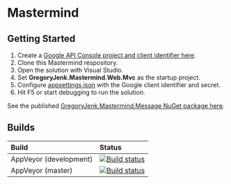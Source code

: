 # Mastermind

## Getting Started

1. Create a [Google API Console project and client identifier here](https://developers.google.com/identity/sign-in/web/sign-in).
2. Clone this Mastermind respository.
3. Open the solution with Visual Studio.
4. Set **GregoryJenk.Mastermind.Web.Mvc** as the startup project.
5. Configure [appsettings.json](src/src/GregoryJenk.Mastermind.Web.Mvc/appsettings.json) with the Google client identifier and secret.
6. Hit F5 or start debugging to run the solution.

See the published [GregoryJenk.Mastermind.Message NuGet package here](https://www.nuget.org/packages/GregoryJenk.Mastermind.Message).

## Builds

| Build | Status |
| :--- | :--- |
| AppVeyor (development) | [![Build status](https://ci.appveyor.com/api/projects/status/7vpioj2jryfejmd5/branch/development?svg=true)](https://ci.appveyor.com/project/gregoryjenk/gregoryjenk-mastermind/branch/development) |
| AppVeyor (master) | [![Build status](https://ci.appveyor.com/api/projects/status/7vpioj2jryfejmd5/branch/master?svg=true)](https://ci.appveyor.com/project/gregoryjenk/gregoryjenk-mastermind/branch/master) |